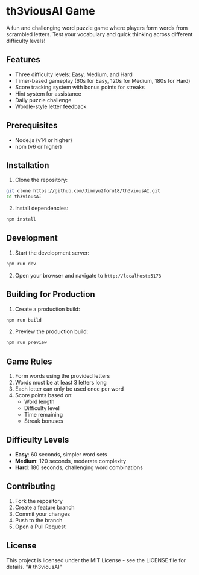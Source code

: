 # th3viousAI Game

A fun and challenging word puzzle game where players form words from scrambled letters. Test your vocabulary and quick thinking across different difficulty levels!

## Features

- Three difficulty levels: Easy, Medium, and Hard
- Timer-based gameplay (60s for Easy, 120s for Medium, 180s for Hard)
- Score tracking system with bonus points for streaks
- Hint system for assistance
- Daily puzzle challenge
- Wordle-style letter feedback

## Prerequisites

- Node.js (v14 or higher)
- npm (v6 or higher)

## Installation

1. Clone the repository:
```bash
git clone https://github.com/Jimmyu2foru18/th3viousAI.git
cd th3viousAI
```

2. Install dependencies:
```bash
npm install
```

## Development

1. Start the development server:
```bash
npm run dev
```

2. Open your browser and navigate to `http://localhost:5173`

## Building for Production

1. Create a production build:
```bash
npm run build
```

2. Preview the production build:
```bash
npm run preview
```

## Game Rules

1. Form words using the provided letters
2. Words must be at least 3 letters long
3. Each letter can only be used once per word
4. Score points based on:
   - Word length
   - Difficulty level
   - Time remaining
   - Streak bonuses

## Difficulty Levels

- **Easy**: 60 seconds, simpler word sets
- **Medium**: 120 seconds, moderate complexity
- **Hard**: 180 seconds, challenging word combinations

## Contributing

1. Fork the repository
2. Create a feature branch
3. Commit your changes
4. Push to the branch
5. Open a Pull Request

## License

This project is licensed under the MIT License - see the LICENSE file for details.
"# th3viousAI" 
